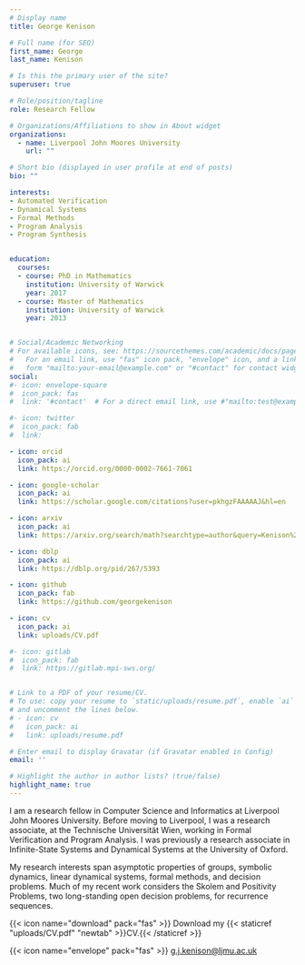 ```yaml
---
# Display name
title: George Kenison

# Full name (for SEO)
first_name: George
last_name: Kenison

# Is this the primary user of the site?
superuser: true

# Role/position/tagline
role: Research Fellow

# Organizations/Affiliations to show in About widget
organizations:
  - name: Liverpool John Moores University
    url: ""

# Short bio (displayed in user profile at end of posts)
bio: ""

interests:
- Automated Verification
- Dynamical Systems
- Formal Methods
- Program Analysis
- Program Synthesis


education:
  courses:
  - course: PhD in Mathematics
    institution: University of Warwick
    year: 2017
  - course: Master of Mathematics
    institution: University of Warwick
    year: 2013


# Social/Academic Networking
# For available icons, see: https://sourcethemes.com/academic/docs/page-builder/#icons
#   For an email link, use "fas" icon pack, "envelope" icon, and a link in the
#   form "mailto:your-email@example.com" or "#contact" for contact widget.
social:
#- icon: envelope-square
#  icon_pack: fas
#  link: '#contact'  # For a direct email link, use #"mailto:test@example.org".

#- icon: twitter
#  icon_pack: fab
#  link: 

- icon: orcid
  icon_pack: ai
  link: https://orcid.org/0000-0002-7661-7061

- icon: google-scholar
  icon_pack: ai
  link: https://scholar.google.com/citations?user=pkhgzFAAAAAJ&hl=en

- icon: arxiv
  icon_pack: ai
  link: https://arxiv.org/search/math?searchtype=author&query=Kenison%2C+G

- icon: dblp
  icon_pack: ai
  link: https://dblp.org/pid/267/5393

- icon: github
  icon_pack: fab
  link: https://github.com/georgekenison

- icon: cv
  icon_pack: ai
  link: uploads/CV.pdf

#- icon: gitlab
#  icon_pack: fab
#  link: https://gitlab.mpi-sws.org/


# Link to a PDF of your resume/CV.
# To use: copy your resume to `static/uploads/resume.pdf`, enable `ai` icons in `params.yaml`,
# and uncomment the lines below.
# - icon: cv
#   icon_pack: ai
#   link: uploads/resume.pdf

# Enter email to display Gravatar (if Gravatar enabled in Config)
email: ''

# Highlight the author in author lists? (true/false)
highlight_name: true
---
```


I am a research fellow in Computer Science and Informatics at Liverpool John Moores University.  Before moving to Liverpool, I was a research associate, at the Technische Universität Wien, working in Formal Verification and Program Analysis.  I was previously a research associate in Infinite-State Systems and Dynamical Systems at the University of Oxford.

My research interests span asymptotic properties of groups, symbolic dynamics, linear dynamical systems, formal methods, and decision problems. Much of my recent work considers the Skolem and Positivity Problems, two long-standing open decision problems, for recurrence sequences.

{{< icon name="download" pack="fas" >}} Download my {{< staticref "uploads/CV.pdf" "newtab" >}}CV.{{< /staticref >}}

{{< icon name="envelope" pack="fas" >}} g.j.kenison@ljmu.ac.uk

